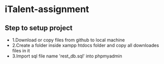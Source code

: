 # iTalent-assignment
## Step to setup project
- 1.Download or copy files from github to local machine 
- 2.Create a folder inside xampp htdocs folder and copy all downloades files in it 
- 3.Import sql file name 'rest_db.sql' into phpmyadmin 


